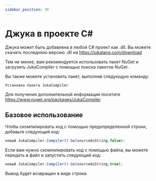 ```yaml
---
sidebar_position: 30
---
```


# Джука в проекте C#

Джука может быть добавлена в любой C# проект как .dll. Вы можете скачать последнюю версию .dll на https://jukalang.com/download

Тем не менее, вам рекомендуется использовать пакет NuGet и загрузить JukaCompiler с помощью поиска пакетов NuGet .

Вы также можете установить пакет, выполнив следующую команду:
```jsx
Установка пакета JukaCompiler
```
Для получения дополнительной информации посетите https://www.nuget.org/packages/JukaCompiler


## Базовое использование

Чтобы скомпилировать код с помощью предопределенной строки, добавьте следующий код:

```jsx
новый JukaCompiler.Compiler().Go(sourceAsString,false);
```

Если вам нужно скомпилировать код с помощью файла, вы можете передать в файл и запустить следующий код:

```jsx
новый JukaCompiler.Compiler().Go(sourceAsString,true);
```

Вывод будет возвращен в виде строки.
